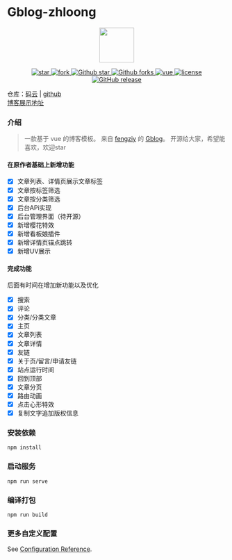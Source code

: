 # Gblog-zhloong
<p align="center">
  <img width="80" src="https://s1.ax1x.com/2022/07/15/jhlfH0.jpg"/>
</p>
<p align="center">
  <a href="https://gitee.com/zhloong/Gblog-zhloong">
    <img src="https://gitee.com/zhloong/Gblog-zhloong/badge/star.svg?theme=white" alt="star"/>
    <img src="https://gitee.com/zhloong/Gblog-zhloong/badge/fork.svg" alt="fork"/>
  </a>
  <a href="https://github.com/zhl-yang/Gblog-zhloong">
      <img src="https://img.shields.io/github/stars/zhl-yang/Gblog-zhloong.svg?style=social" alt="Github star"/>
      <img src="https://img.shields.io/github/forks/zhl-yang/Gblog-zhloong.svg?style=social" alt="Github forks"/>
  </a>
  <a href="https://github.com/vuejs/vue">
    <img src="https://img.shields.io/badge/vue-2.6.11-brightgreen.svg" alt="vue"/>
  </a>
  <a href="https://github.com/zhl-yang/Gblog-zhloong/blob/master/license">
    <img src="https://img.shields.io/github/license/mashape/apistatus.svg" alt="license"/>
  </a>
  <a href="https://github.com/zhl-yang/Gblog-zhloong/releases">
      <img src="https://img.shields.io/github/release/zhl-yang/Gblog-zhloong.svg" alt="GitHub release">
  </a>
</p>

仓库：[码云](https://gitee.com/zhloong/Gblog-zhloong) | [github](https://github.com/zhl-yang/Gblog-zhloong)  
[博客展示地址](https://blog.zhloong.xyz)
### 介绍
>
> 一款基于 vue 的博客模板。
> 来自 [fengziy](https://gitee.com/fengziy) 的 [Gblog](https://gitee.com/fengziy/Gblog)。
> 开源给大家，希望能喜欢，欢迎star
>
#### 在原作者基础上新增功能
- [x] 文章列表、详情页展示文章标签
- [x] 文章按标签筛选
- [x] 文章按分类筛选
- [x] 后台APi实现
- [x] 后台管理界面（待开源）
- [x] 新增樱花特效
- [x] 新增看板娘插件
- [x] 新增详情页锚点跳转
- [x] 新增UV展示

#### 完成功能
后面有时间在增加新功能以及优化
- [x] 搜索
- [x] 评论
- [x] 分类/分类文章
- [x] 主页
- [x] 文章列表
- [x] 文章详情
- [x] 友链
- [x] 关于页/留言/申请友链
- [x] 站点运行时间
- [x] 回到顶部
- [x] 文章分页
- [x] 路由动画
- [x] 点击心形特效
- [x] 复制文字追加版权信息

### 安装依赖
```
npm install
```

### 启动服务
```
npm run serve
```

### 编译打包
```
npm run build
```

### 更多自定义配置
See [Configuration Reference](https://cli.vuejs.org/config/).

